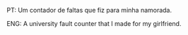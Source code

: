 PT:
Um contador de faltas que fiz para minha namorada.

ENG: 
A university fault counter that I made for my girlfriend.
